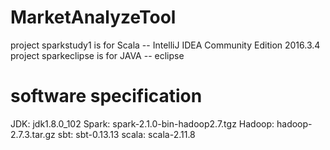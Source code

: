 # MarketAnalyzeTool
project sparkstudy1 is for Scala -- IntelliJ IDEA Community Edition 2016.3.4
project sparkeclipse is for JAVA -- eclipse

# software specification

JDK: jdk1.8.0_102 
Spark: spark-2.1.0-bin-hadoop2.7.tgz
Hadoop: hadoop-2.7.3.tar.gz
sbt: sbt-0.13.13
scala: scala-2.11.8


